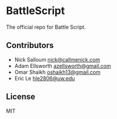 # BattleScript

The official repo for Battle Script.

## Contributors

* Nick Salloum <nick@callmenick.com>
* Adam Ellsworth <azellsworth@gmail.com>
* Omar Shaikh <oshaikh13@gmail.com>
* Eric Le <hle2806@uw.edu>

## License

MIT

